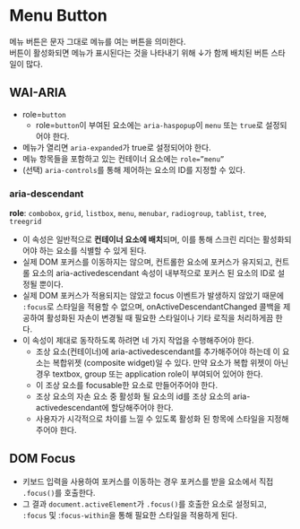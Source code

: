 # Menu Button

메뉴 버튼은 문자 그대로 메뉴를 여는 버튼을 의미한다.<br/>
버튼이 활성화되면 메뉴가 표시된다는 것을 나타내기 위해 &darr;가 함께 배치된 버튼 스타일이 많다.

## WAI-ARIA

- role=`button`
  - role=`button`이 부여된 요소에는 `aria-haspopup`이 `menu` 또는 `true`로 설정되어야 한다.
- 메뉴가 열리면 `aria-expanded`가 true로 설정되어야 한다.
- 메뉴 항목들을 포함하고 있는 컨테이너 요소에는 `role=”menu”`
- (선택) `aria-controls`를 통해 제어하는 요소의 ID를 지정할 수 있다.

### aria-descendant

**role**: `combobox`, `grid`, `listbox`, `menu`, `menubar`, `radiogroup`, `tablist`, `tree`, `treegrid`

- 이 속성은 일반적으로 **컨테이너 요소에 배치**되며, 이를 통해 스크린 리더는 활성화되어야 하는 요소를 식별할 수 있게 된다.
- 실제 DOM 포커스를 이동하지는 않으며, 컨트롤한 요소에 포커스가 유지되고, 컨트롤 요소의 aria-activedescendant 속성이 내부적으로 포커스 된 요소의 ID로 설정될 뿐이다.
- 실제 DOM 포커스가 적용되지는 않았고 focus 이벤트가 발생하지 않았기 때문에 `:focus`로 스타일을 적용할 수 없으며, onActiveDescendantChanged 콜백을 제공하여 활성화된 자손이 변경될 때 필요한 스타일이나 기타 로직을 처리하게끔 한다.
- 이 속성이 제대로 동작하도록 하려면 네 가지 작업을 수행해주어야 한다.
  - 조상 요소(컨테이너)에 aria-activedescendant를 추가해주어야 하는데 이 요소는 복합위젯 (composite widget)일 수 있다. 만약 요소가 복합 위젯이 아닌 경우 textbox, group 또는 application role이 부여되어 있어야 한다.
  - 이 조상 요소를 focusable한 요소로 만들어주어야 한다.
  - 조상 요소의 자손 요소 중 활성화 될 요소의 id를 조상 요소의 aria-activedescendant에 할당해주어야 한다.
  - 사용자가 시각적으로 차이를 느낄 수 있도록 활성화 된 항목에 스타일을 지정해 주어야 한다.

## DOM Focus

- 키보드 입력을 사용하여 포커스를 이동하는 경우 포커스를 받을 요소에서 직접 `.focus()`를 호출한다.
- 그 결과 `document.activeElement`가 `.focus()`를 호출한 요소로 설정되고, `:focus` 및 :`focus-within`을 통해 필요한 스타일을 적용하게 된다.
